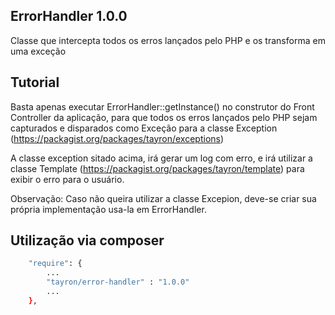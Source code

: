 ## ErrorHandler 1.0.0

Classe que intercepta todos os erros lançados pelo PHP e os transforma em uma exceção


## Tutorial
Basta apenas executar ErrorHandler::getInstance() no construtor do Front Controller da aplicação, 
para que todos os erros lançados pelo PHP sejam capturados e disparados como Exceção para a classe Exception (https://packagist.org/packages/tayron/exceptions)


A classe exception sitado acima, irá gerar um log com erro, e irá utilizar a classe Template (https://packagist.org/packages/tayron/template) 
para exibir o erro para o usuário.

Observação: Caso não queira utilizar a classe Excepion, deve-se criar sua própria implementação usa-la em ErrorHandler.


## Utilização via composer

```sh
    "require": {
        ...
        "tayron/error-handler" : "1.0.0"
        ... 
    },    
```
